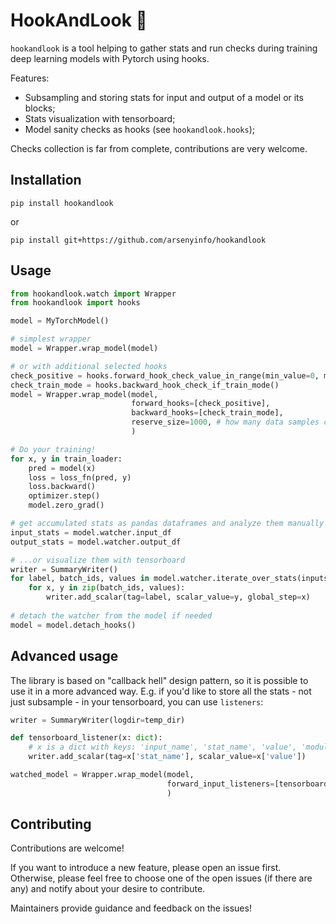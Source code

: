 # HookAndLook 🎣

`hookandlook` is a tool helping to gather stats and run checks during training deep learning models with Pytorch 
using hooks.

Features:

- Subsampling and storing stats for input and output of a model or its blocks;
- Stats visualization with tensorboard;
- Model sanity checks as hooks (see `hookandlook.hooks`);

Checks collection is far from complete, contributions are very welcome.

## Installation

`pip install hookandlook`

or

`pip install git+https://github.com/arsenyinfo/hookandlook`

## Usage

```python
from hookandlook.watch import Wrapper
from hookandlook import hooks

model = MyTorchModel()

# simplest wrapper
model = Wrapper.wrap_model(model)

# or with additional selected hooks
check_positive = hooks.forward_hook_check_value_in_range(min_value=0, max_value=None)
check_train_mode = hooks.backward_hook_check_if_train_mode()
model = Wrapper.wrap_model(model,
                           forward_hooks=[check_positive],
                           backward_hooks=[check_train_mode],
                           reserve_size=1000, # how many data samples can be saved in memory at most; 
                           )

# Do your training! 
for x, y in train_loader:
    pred = model(x)
    loss = loss_fn(pred, y)
    loss.backward()
    optimizer.step()
    model.zero_grad()

# get accumulated stats as pandas dataframes and analyze them manually
input_stats = model.watcher.input_df
output_stats = model.watcher.output_df

# ...or visualize them with tensorboard
writer = SummaryWriter()
for label, batch_ids, values in model.watcher.iterate_over_stats(inputs=True):
    for x, y in zip(batch_ids, values):
        writer.add_scalar(tag=label, scalar_value=y, global_step=x)
        
# detach the watcher from the model if needed
model = model.detach_hooks()
```

## Advanced usage

The library is based on "callback hell" design pattern, so it is possible to use it in a more advanced way.
E.g. if you'd like to store all the stats - not just subsample - in your tensorboard, you can use `listeners`:

```python
writer = SummaryWriter(logdir=temp_dir)

def tensorboard_listener(x: dict):
    # x is a dict with keys: 'input_name', 'stat_name', 'value', 'module_name', 'is_training'
    writer.add_scalar(tag=x['stat_name'], scalar_value=x['value'])

watched_model = Wrapper.wrap_model(model,
                                   forward_input_listeners=[tensorboard_listener],
                                   )

```

## Contributing

Contributions are welcome!

If you want to introduce a new feature, please open an issue first. Otherwise, please feel free to choose one of the
open issues (if there are any) and notify about your desire to contribute.

Maintainers provide guidance and feedback on the issues!
